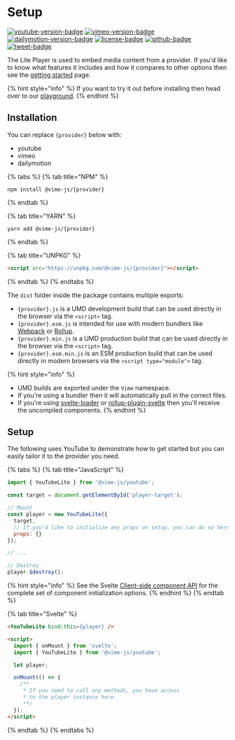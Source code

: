 # Setup

[![youtube-version-badge]][youtube-package]
[![vimeo-version-badge]][vimeo-package]
[![dailymotion-version-badge]][dailymotion-package]
[![license-badge]][license]
[![github-badge]][github]
[![tweet-badge]][tweet]

The Lite Player is used to embed media content from a provider. If you'd like to know what features it includes and how it
compares to other options then see the [getting started](../getting-started.md) page.

{% hint style="info" %}
If you want to try it out before installing then head over to our [playground][vime-playground].
{% endhint %}

[youtube-package]: https://www.npmjs.com/package/@vime-js/youtube
[youtube-version-badge]: https://img.shields.io/npm/v/@vime-js/youtube?label=youtube&style=flat-square
[vimeo-package]: https://www.npmjs.com/package/@vime-js/vimeo
[vimeo-version-badge]: https://img.shields.io/npm/v/@vime-js/vimeo?label=vimeo&style=flat-square
[dailymotion-package]: https://www.npmjs.com/package/@vime-js/dailymotion
[dailymotion-version-badge]: https://img.shields.io/npm/v/@vime-js/dailymotion?label=dailymotion&style=flat-square
[license]: https://github.com/vime-js/vime/blob/master/LICENSE
[license-badge]: https://img.shields.io/github/license/vime-js/vime?color=blue&style=flat-square
[tweet]: https://twitter.com/intent/tweet?text=Check%20out%20Vime%20%28https%3A%2F%2Fgithub.com%2Fvime-js%2Fvime%29%2C%20it%20makes%20embedding%20and%20using%20media%20players%20for%20the%20web%20simple.%20It%20supports%20Html5%2C%20YouTube%2C%20Dailymotion%2C%20Vimeo%20and%20more%20to%20come%21
[tweet-badge]: https://img.shields.io/twitter/url?style=social&url=https%3A%2F%2Fgithub.com%2Fvime-js%2Fvime
[github]: https://github.com/vime-js/vime
[github-badge]: https://img.shields.io/github/stars/vime-js/vime?style=social
[vime-playground]: https://playground.vime-js.com/?path=/story/lite

## Installation

You can replace `{provider}` below with:

- youtube
- vimeo
- dailymotion

{% tabs %}
{% tab title="NPM" %}
```
npm install @vime-js/{provider}
```
{% endtab %}

{% tab title="YARN" %}
```
yarn add @vime-js/{provider}
```
{% endtab %}

{% tab title="UNPKG" %}
```html
<script src="https://unpkg.com/@vime-js/{provider}"></script>
```
{% endtab %}
{% endtabs %}

The `dist` folder inside the package contains multiple exports:

- `{provider}.js` is a UMD development build that can be used directly in the browser via the `<script>` tag.
- `{provider}.esm.js` is intended for use with modern bundlers like [Webpack][webpack] or [Rollup][rollup].
- `{provider}.min.js` is a UMD production build that can be used directly in the browser via the `<script>` tag.
- `{provider}.esm.min.js` is an ESM production build that can be used directly in modern browsers via the `<script type="module">` tag.

{% hint style="info" %}
* UMD builds are exported under the `Vime` namespace.
* If you're using a bundler then it will automatically pull in the correct files.
* If you're using [svelte-loader][svelte-loader] or [rollup-plugin-svelte][svelte-rollup] then you'll receive the uncompiled components.
{% endhint %}

[webpack]: https://webpack.js.org
[rollup]: http://rollupjs.org/guide/en
[svelte-loader]: https://github.com/sveltejs/svelte-loader
[svelte-rollup]: https://github.com/sveltejs/rollup-plugin-svelte

## Setup

The following uses YouTube to demonstrate how to get started but you can easily tailor it
to the provider you need.

{% tabs %}
{% tab title="JavaScript" %}
```js
import { YouTubeLite } from '@vime-js/youtube';

const target = document.getElementById('player-target');

// Mount
const player = new YouTubeLite({
  target,
  // If you'd like to initialize any props on setup, you can do so here.
  props: {}
});

// ...

// Destroy
player.$destroy();
```

{% hint style="info" %}
See the Svelte [Client-side component API][svelte-client-api] for the complete set of component initialization options.
{% endhint %}
{% endtab %}

[svelte-client-api]: https://svelte.dev/docs#Client-side_component_API

{% tab title="Svelte" %}
```html
<YouTubeLite bind:this={player} />

<script>
  import { onMount } from 'svelte';
  import { YouTubeLite } from '@vime-js/youtube';

  let player;

  onMount(() => {
    /**
     * If you need to call any methods, you have access 
     * to the player instance here.
     **/
  });
</script>
```
{% endtab %}
{% endtabs %}